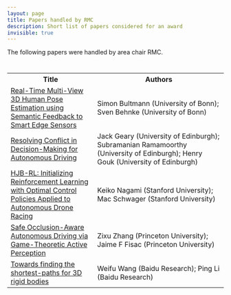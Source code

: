 ```yaml
---
layout: page
title: Papers handled by RMC
description: Short list of papers considered for an award
invisible: true
---
```


The following papers were handled by area chair RMC.

<table class="table" style="margin-top: 40px;">
<tr><th width="40%">Title</th><th width="60%">Authors</th></tr>

<tr><td><a href="../../papers/040/">Real-Time Multi-View 3D Human Pose Estimation using Semantic Feedback to Smart Edge Sensors</a></td><td>Simon Bultmann (University of Bonn); Sven Behnke (University of Bonn)</td></tr>
<tr><td><a href="../../papers/049/">Resolving Conflict in Decision-Making for Autonomous Driving</a></td><td>Jack Geary (University of Edinburgh); Subramanian Ramamoorthy (University of Edinburgh); Henry Gouk (University of Edinburgh)</td></tr>
<tr><td><a href="../../papers/062/">HJB-RL: Initializing Reinforcement Learning with Optimal Control Policies Applied to Autonomous Drone Racing</a></td><td>Keiko Nagami (Stanford University); Mac Schwager (Stanford University)</td></tr>
<tr><td><a href="../../papers/066/">Safe Occlusion-Aware Autonomous Driving via Game-Theoretic Active Perception</a></td><td>Zixu Zhang (Princeton University); Jaime F Fisac (Princeton University)</td></tr>
<tr><td><a href="../../papers/085/">Towards finding the shortest-paths for 3D rigid bodies</a></td><td>Weifu Wang (Baidu Research); Ping Li (Baidu Research)</td></tr>

</table>

